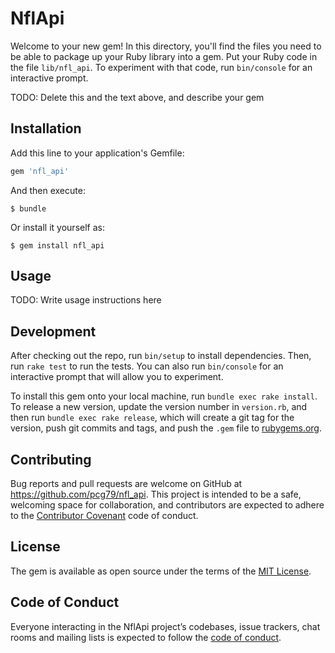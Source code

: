 # NflApi

Welcome to your new gem! In this directory, you'll find the files you need to be able to package up your Ruby library into a gem. Put your Ruby code in the file `lib/nfl_api`. To experiment with that code, run `bin/console` for an interactive prompt.

TODO: Delete this and the text above, and describe your gem

## Installation

Add this line to your application's Gemfile:

```ruby
gem 'nfl_api'
```

And then execute:

    $ bundle

Or install it yourself as:

    $ gem install nfl_api

## Usage

TODO: Write usage instructions here

## Development

After checking out the repo, run `bin/setup` to install dependencies. Then, run `rake test` to run the tests. You can also run `bin/console` for an interactive prompt that will allow you to experiment.

To install this gem onto your local machine, run `bundle exec rake install`. To release a new version, update the version number in `version.rb`, and then run `bundle exec rake release`, which will create a git tag for the version, push git commits and tags, and push the `.gem` file to [rubygems.org](https://rubygems.org).

## Contributing

Bug reports and pull requests are welcome on GitHub at https://github.com/pcg79/nfl_api. This project is intended to be a safe, welcoming space for collaboration, and contributors are expected to adhere to the [Contributor Covenant](http://contributor-covenant.org) code of conduct.

## License

The gem is available as open source under the terms of the [MIT License](https://opensource.org/licenses/MIT).

## Code of Conduct

Everyone interacting in the NflApi project’s codebases, issue trackers, chat rooms and mailing lists is expected to follow the [code of conduct](https://github.com/pcg79/nfl_api/blob/master/CODE_OF_CONDUCT.md).
